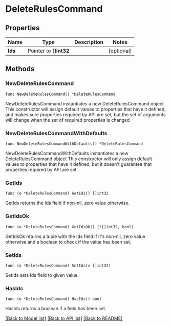 # DeleteRulesCommand

## Properties

Name | Type | Description | Notes
------------ | ------------- | ------------- | -------------
**Ids** | Pointer to **[]int32** |  | [optional] 

## Methods

### NewDeleteRulesCommand

`func NewDeleteRulesCommand() *DeleteRulesCommand`

NewDeleteRulesCommand instantiates a new DeleteRulesCommand object
This constructor will assign default values to properties that have it defined,
and makes sure properties required by API are set, but the set of arguments
will change when the set of required properties is changed

### NewDeleteRulesCommandWithDefaults

`func NewDeleteRulesCommandWithDefaults() *DeleteRulesCommand`

NewDeleteRulesCommandWithDefaults instantiates a new DeleteRulesCommand object
This constructor will only assign default values to properties that have it defined,
but it doesn't guarantee that properties required by API are set

### GetIds

`func (o *DeleteRulesCommand) GetIds() []int32`

GetIds returns the Ids field if non-nil, zero value otherwise.

### GetIdsOk

`func (o *DeleteRulesCommand) GetIdsOk() (*[]int32, bool)`

GetIdsOk returns a tuple with the Ids field if it's non-nil, zero value otherwise
and a boolean to check if the value has been set.

### SetIds

`func (o *DeleteRulesCommand) SetIds(v []int32)`

SetIds sets Ids field to given value.

### HasIds

`func (o *DeleteRulesCommand) HasIds() bool`

HasIds returns a boolean if a field has been set.


[[Back to Model list]](../README.md#documentation-for-models) [[Back to API list]](../README.md#documentation-for-api-endpoints) [[Back to README]](../README.md)


